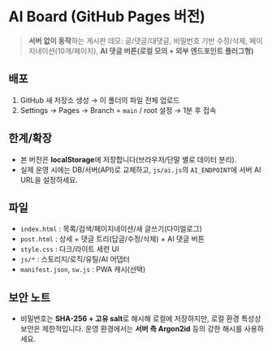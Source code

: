# AI Board (GitHub Pages 버전)

> **서버 없이 동작**하는 게시판 데모: 글/댓글/대댓글, 비밀번호 기반 수정/삭제, 페이지네이션(10개/페이지), **AI 댓글 버튼(로컬 모의 + 외부 엔드포인트 플러그형)**

## 배포
1) GitHub 새 저장소 생성 → 이 폴더의 파일 전체 업로드  
2) Settings → Pages → Branch = `main` / root 설정 → 1분 후 접속

## 한계/확장
- 본 버전은 **localStorage**에 저장합니다(브라우저/단말 별로 데이터 분리).  
- 실제 운영 시에는 DB/서버(API)로 교체하고, `js/ai.js`의 `AI_ENDPOINT`에 서버 AI URL을 설정하세요.

## 파일
- `index.html` : 목록/검색/페이지네이션/새 글쓰기(다이얼로그)
- `post.html` : 상세 + 댓글 트리(답글/수정/삭제) + AI 댓글 버튼
- `style.css` : 다크/라이트 세련 UI
- `js/*` : 스토리지/로직/유틸/AI 어댑터
- `manifest.json`, `sw.js` : PWA 캐시(선택)

## 보안 노트
- 비밀번호는 **SHA-256 + 고유 salt**로 해시해 로컬에 저장하지만, 로컬 환경 특성상 보안은 제한적입니다. 운영 환경에서는 **서버 측 Argon2id** 등의 강한 해시를 사용하세요.
